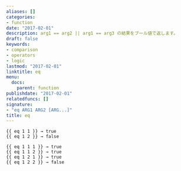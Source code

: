 ```yaml
---
aliases: []
categories:
- function
date: "2017-02-01"
description: arg1 == arg2 || arg1 == arg3 の結果をブール値で返します。
draft: false
keywords:
- comparison
- operators
- logic
lastmod: "2017-02-01"
linktitle: eq
menu:
  docs:
    parent: function
publishdate: "2017-02-01"
relatedfuncs: []
signature:
- "eq ARG1 ARG2 [ARG...]"
title: eq
---
```



```go-html-template
{{ eq 1 1 }} → true
{{ eq 1 2 }} → false

{{ eq 1 1 1 }} → true
{{ eq 1 1 2 }} → true
{{ eq 1 2 1 }} → true
{{ eq 1 2 2 }} → false
```
